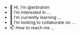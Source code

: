 - 👋 Hi, I’m @erbrahim
- 👀 I’m interested in ...
- 🌱 I’m currently learning ...
- 💞️ I’m looking to collaborate on ...
- 📫 How to reach me ...

<!---
erbrahim/erbrahim is a ✨ special ✨ repository because its `README.md` (this file) appears on your GitHub profile.
You can click the Preview link to take a look at your changes.
--->
